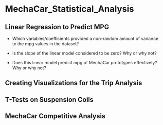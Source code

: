 # MechaCar_Statistical_Analysis

## Linear Regression to Predict MPG

* Which variables/coefficients provided a non-random amount of variance to the mpg values in the dataset?

* Is the slope of the linear model considered to be zero? Why or why not?

* Does this linear model predict mpg of MechaCar prototypes effectively? Why or why not?

## Creating Visualizations for the Trip Analysis

## T-Tests on Suspension Coils

## MechaCar Competitive Analysis
